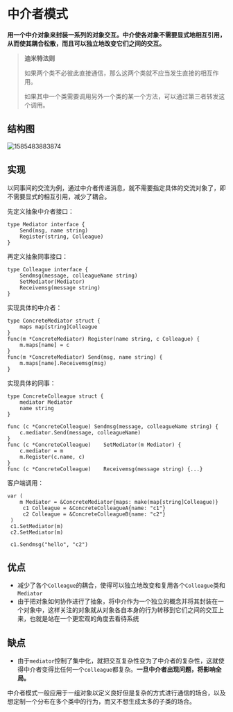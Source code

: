 # 中介者模式

**用一个中介对象来封装一系列的对象交互。中介使各对象不需要显式地相互引用，从而使其耦合松散，而且可以独立地改变它们之间的交互。**

> **迪米特法则**
>
> 如果两个类不必彼此直接通信，那么这两个类就不应当发生直接的相互作用。
>
> 如果其中一个类需要调用另外一个类的某一个方法，可以通过第三者转发这个调用。

## 结构图

![1585483883874](../../../.gitbook/assets/1585483883874.png)

## 实现

以同事间的交流为例，通过中介者传递消息，就不需要指定具体的交流对象了，即不需要显式的相互引用，减少了耦合。

先定义抽象中介者接口：

```text
type Mediator interface {
    Send(msg, name string)
    Register(string, Colleague)
}
```

再定义抽象同事接口：

```text
type Colleague interface {
    Sendmsg(message, colleagueName string)
    SetMediator(Mediator)
    Receivemsg(message string)
}
```

实现具体的中介者：

```text
type ConcreteMediator struct {
    maps map[string]Colleague
}
func(m *ConcreteMediator) Register(name string, c Colleague) {
    m.maps[name] = c
}
func(m *ConcreteMediator) Send(msg, name string) {
    m.maps[name].Receivemsg(msg)
}
```

实现具体的同事：

```text
type ConcreteColleague struct {
    mediator Mediator
    name string
}

func (c *ConcreteColleague) Sendmsg(message, colleagueName string) {
    c.mediator.Send(message, colleagueName)
}
func (c *ConcreteColleague)    SetMediator(m Mediator) {
    c.mediator = m
    m.Register(c.name, c)
}
func (c *ConcreteColleague)    Receivemsg(message string) {...}
```

客户端调用：

```text
var (
    m Mediator = &ConcreteMediator{maps: make(map[string]Colleague)}
     c1 Colleague = &ConcreteColleagueA{name: "c1"}
     c2 Colleague = &ConcreteColleagueB{name: "c2"}
 )
 c1.SetMediator(m)
 c2.SetMediator(m)

 c1.Sendmsg("hello", "c2")
```

## 优点

* 减少了各个`Colleague`的耦合，使得可以独立地改变和复用各个`Colleague`类和`Mediator`
* 由于把对象如何协作进行了抽象，将中介作为一个独立的概念并将其封装在一个对象中，这样关注的对象就从对象各自本身的行为转移到它们之间的交互上来，也就是站在一个更宏观的角度去看待系统

## 缺点

* 由于`mediator`控制了集中化，就把交互复杂性变为了中介者的复杂性，这就使得中介者变得比任何一个`colleague`都复杂。**一旦中介者出现问题，将影响全局。**

中介者模式一般应用于一组对象以定义良好但是复杂的方式进行通信的场合，以及想定制一个分布在多个类中的行为，而又不想生成太多的子类的场合。

